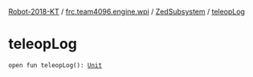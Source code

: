 [Robot-2018-KT](../../index.md) / [frc.team4096.engine.wpi](../index.md) / [ZedSubsystem](index.md) / [teleopLog](./teleop-log.md)

# teleopLog

`open fun teleopLog(): `[`Unit`](https://kotlinlang.org/api/latest/jvm/stdlib/kotlin/-unit/index.html)